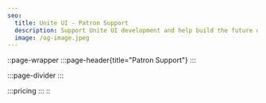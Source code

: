 ```yaml
---
seo:
  title: Unite UI - Patron Support
  description: Support Unite UI development and help build the future of terminal user interfaces.
  image: /og-image.jpeg
---
```


::page-wrapper
  :::page-header{title="Patron Support"}
  :::

  :::page-divider
  :::

  :::pricing
  :::
::

